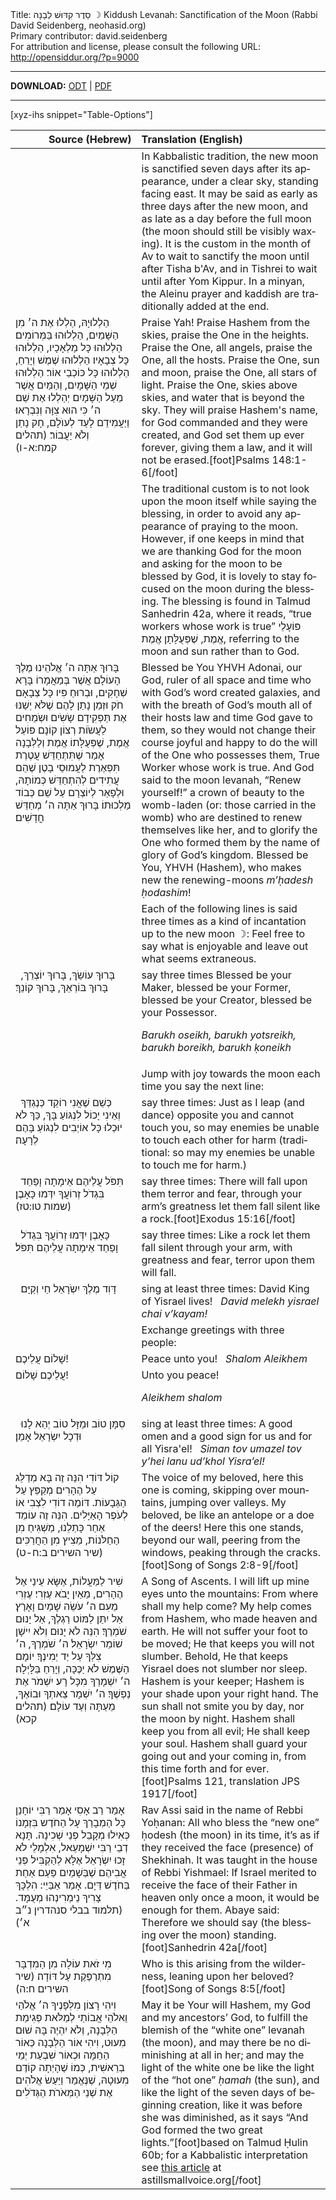 <html>
<head></head>
<body>
Title: סֵדֶר קִדּוּשׁ לְבָנָה ☽ Kiddush Levanah: Sanctification of the Moon (Rabbi David Seidenberg, neohasid.org)<br />
Primary contributor: david.seidenberg<br />
For attribution and license, please consult the following URL: <a href="http://opensiddur.org/?p=9000">http://opensiddur.org/?p=9000</a>
<p />
<hr />

<strong>DOWNLOAD:</strong> 
<a href="https://opensiddur.org/wp-content/uploads/2014/06/Kiddush-Levanah-R-David-Seidenberg-neohasid.org_.odt">ODT</a> | <a href="https://opensiddur.org/wp-content/uploads/2014/06/Kiddush-Levanah-R-David-Seidenberg-neohasid.org_.pdf">PDF</a>

<hr />

[xyz-ihs snippet="Table-Options"]<table style="margin-left: auto; margin-right: auto;" class="draggable">
<thead><tr><th id="x" style="text-align: right;">Source (Hebrew)</th><th style="text-align: left;">Translation (English)</th></tr></thead>
<tbody>
<tr><td style="vertical-align:top;">
<div class="liturgy" lang="he">

</span></div></td>
 
<td style="vertical-align:top;" width="60%">
<div class="english" lang="en">
<span class="instruction">In Kabbalistic tradition, the new moon is sanctified seven days after its appearance, under a clear sky, standing facing east. It may be said as early as three days after the new moon, and as late as a day before the full moon (the moon should still be visibly waxing). It is the custom in the month of Av to wait to sanctify the moon until after Tisha b'Av, and in Tishrei to wait until after Yom Kippur. In a minyan, the Aleinu prayer and kaddish are traditionally added at the end.</span>
</div></td></tr>
    
    
<tr><td style="vertical-align:top;">
<div class="liturgy" lang="he">
הַלְלוּיָהּ,
הַלְלוּ אֶת ה׳ מִן הַשָּׁמַיִם, הַלְלוּהוּ בַּמְּרוֹמִים׃ 
הַלְלוּהוּ כָּל מַלְאָכָיו, הַלְלוּהוּ כָּל צְבָאָיו׃ 
הַלְלוּהוּ שֶׁמֶשׁ וְיָרֵחַ, הַלְלוּהוּ כָּל כּוֹכְבֵי אוֹר׃ 
הַלְלוּהוּ שְׁמֵי הַשָּׁמָיִם, וְהַמַּיִם אֲשֶׁר מֵעַל הַשָּׁמָיִם׃ 
יְהַלְלוּ אֶת שֵׁם ה׳ כִּי הוּא צִוָּה וְנִבְרָאוּ׃ 
וַיַּעֲמִידֵם לָעַד לְעוֺלָם, חָק נָתַן וְלֹא יַעֲבוֹר׃ <span class="citation">(תהלים קמח:א-ו)</span>
</span></div></td>
 
<td style="vertical-align:top;">
<div class="english" lang="en">
Praise Yah! 
Praise Hashem from the skies, praise the One in the heights. 
Praise the One, all angels, praise the One, all the hosts. 
Praise the One, sun and moon, praise the One, all stars of light. 
Praise the One, skies above skies, and water that is beyond the sky. 
They will praise Hashem's name, for God commanded and they were created, 
and God set them up ever forever, giving them a law, and it will not be erased.[foot]Psalms 148:1-6[/foot]
</div></td></tr>
    
    
<tr><td style="vertical-align:top;">
<div class="liturgy" lang="he">

</span></div></td>
 
<td style="vertical-align:top;">
<div class="english" lang="en">
<span class="instruction">The traditional custom is to not look upon the moon itself while saying the blessing, in order to avoid any appearance of praying to the moon. However, if one keeps in mind that we are thanking God for the moon and asking for the moon to be blessed by God, it is lovely to stay focused on the moon during the blessing. The blessing is found in Talmud Sanhedrin 42a, where it reads, “true workers whose work is true” <span class="hebrew" lang="he">פּוֹעָלֵי אֱמֶת, שֶׁפְּעֻלָּתָן אֱמֶת</span>, referring to the moon and sun rather than to God.</span>
</div></td></tr>
    
    
<tr><td style="vertical-align:top;">
<div class="liturgy" lang="he">
בָּרוּךְ אַתָּה 
ה׳ אֱלֹהֵינוּ 
מֶלֶךְ הָעוֹלָם 
אֲשֶׁר בְּמַאֲמָרוֹ בָּרָא שְׁחָקִים, 
וּבְרוּחַ פִּיו כָּל צְבָאָם
חֹק וּזְמַן נָתַן לָהֶם 
שֶׁלֹּא יְשַׁנּוּ אֶת תַּפְקִידָם
שָֹשִֹים וּשְֹמֵחִים לַעֲשֹוֹת רְצוֹן קוֹנָם
פּוֹעֵל אֱמֶת, שֶׁפְּעֻלָּתוֹ אֱמֶת 
וְלַלְּבָנָה אָמַר שֶׁתִּתְחַדֵּשׁ
עֲטֶרֶת תִּפְאֶרֶת לַעֲמוּסֵי בָטֶן
שֶׁהֵם עֲתִידִים לְהִתְחַדֵּשׁ כְּמוֹתָהּ, 
וּלְפָאֵר לְיוֹצְרָם
עַל שֵׁם כְּבוֹד מַלְכוּתוֹ׃
בָּרוּךְ אַתָּה ה׳ 
מְחַדֵּשׁ חֳדָשִׁים׃
</span></div></td>
 
<td style="vertical-align:top;">
<div class="english" lang="en">
Blessed be You 
YHVH Adonai, our God, 
ruler of all space and time
who with God’s word created galaxies, 
and with the breath of God’s mouth all of their hosts
law and time God gave to them, 
so they would not change their course
joyful and happy to do the will of the One who possesses them,
True Worker whose work is true. 
And God said to the moon levanah, “Renew yourself!”
a crown of beauty to the womb-laden (or: those carried in the womb)
who are destined to renew themselves like her, 
and to glorify the One who formed them
by the name of glory of God’s kingdom.
Blessed be You, YHVH (Hashem), 
who makes new the renewing-moons <em>m’ḥadesh ḥodashim</em>!
</div></td></tr>
    
    
<tr><td style="vertical-align:top;">
<div class="liturgy" lang="he">

</span></div></td>
 
<td style="vertical-align:top;">
<div class="english" lang="en">
<span class="instruction">Each of the following lines is said three times as a kind of incantation up to the new moon ☽:
Feel free to say what is enjoyable and leave out what seems extraneous.</span>
</div></td></tr>
    
    
<tr><td style="vertical-align:top;">
<div class="liturgy" lang="he">
&nbsp;
בָּרוּךְ עוֹשֵׂךְ, 
בָּרוּךְ יוֹצְרֵךְ, 
בָּרוּךְ בּוֹרְאֵךְ, 
בָּרוּךְ קוֹנֵךְ׃
</span></div></td>
 
<td style="vertical-align:top;">
<div class="english" lang="en">
<span class="instruction">say three times</span>
Blessed be your Maker, 
blessed be your Former, 
blessed be your Creator, 
blessed be your Possessor.

<em>Barukh oseikh, 
barukh yotsreikh, 
barukh boreikh, 
barukh ḳoneikh</em>
</div></td></tr>


<tr><td style="vertical-align:top;">
<div class="liturgy" lang="he">

</span></div></td>
 
<td style="vertical-align:top;">
<div class="english" lang="en">
<span class="instruction">Jump with joy towards the moon each time you say the next line:</span>
</div></td></tr>
    
    
<tr><td style="vertical-align:top;">
<div class="liturgy" lang="he">
&nbsp;
כְּשֵׁם שֶׁאֲנִי רוֹקֵד כְּנֶגְדֵּךְ וְאֵינִי יָכוֹל לִנְגּוֹעַ בָּךְ, 
כַּךְ לֹא יוּכְלוּ כָּל אוֹיְבִים לִנְגוֹעַ בָּהֶם לְרָעָה׃
</span></div></td>
 
<td style="vertical-align:top;">
<div class="english" lang="en">
<span class="instruction">say three times:</span>
Just as I leap (and dance) opposite you and cannot touch you, 
so may enemies be unable to touch each other for harm 
(traditional: so may my enemies be unable to touch me for harm.) 
</div></td></tr>


<tr><td style="vertical-align:top;">
<div class="liturgy" lang="he">
&nbsp;
תִּפֹּל עֲלֵיהֶם אֵימָתָה 
וָפַחַד בִּגְדֹל זְרוֹעֲךָ יִדְּמוּ כָּאָבֶן׃ <span class="citation">(שמות טו:טז)</span>
</span></div></td>
 
<td style="vertical-align:top;">
<div class="english" lang="en">
<span class="instruction">say three times:</span>
There will fall upon them terror and fear, 
through your arm’s greatness let them fall silent like a rock.[foot]Exodus 15:16[/foot]
</div></td></tr>


<tr><td style="vertical-align:top;">
<div class="liturgy" lang="he">
&nbsp;
כָּאָבֶן יִדְּמוּ זְרוֹעֲךָ בִּגְדֹל 
וָפַחַד אֵימָתָה עֲלֵיהֶם תִּפֹּל׃
</span></div></td>
 
<td style="vertical-align:top;">
<div class="english" lang="en">
<span class="instruction">say three times:</span>
Like a rock let them fall silent through your arm, 
with greatness and fear, terror upon them will fall.
</div></td></tr>


<tr><td style="vertical-align:top;">
<div class="liturgy" lang="he">
&nbsp;
דָּוִד מֶלֶךְ יִשְֹרָאֵל חַי וְקַיָּם׃
</span></div></td>
 
<td style="vertical-align:top;">
<div class="english" lang="en">
<span class="instruction">sing at least three times:</span>
David King of Yisrael lives! 
&nbsp;
<em>David melekh yisrael chai v’kayam!</em>
</div></td></tr>


<tr><td style="vertical-align:top;">
<div class="liturgy" lang="he">

</span></div></td>
 
<td style="vertical-align:top;">
<div class="english" lang="en">
<span class="instruction">Exchange greetings with three people:</span>
</div></td></tr>
    
    
<tr><td style="vertical-align:top;">
<div class="liturgy" lang="he">
שָׁלוֹם עֲלֵיכֶם!
</span></div></td>
 
<td style="vertical-align:top;">
<div class="english" lang="en">
Peace unto you! 
&nbsp;
<em>Shalom Aleikhem</em>
</div></td></tr>


<tr><td style="vertical-align:top;">
<div class="liturgy" lang="he">
עֲלֵיכֶם שָׁלוֹם!
</span></div></td>
 
<td style="vertical-align:top;">
<div class="english" lang="en">
Unto you peace! 

<em>Aleikhem shalom</em>
</div></td></tr>
    
    
<tr><td style="vertical-align:top;">
<div class="liturgy" lang="he">
&nbsp;
סִמָּן טוֹב וּמַזָּל טוֹב יְהֵא לָנוּ וּדְכָל יִשְׂרָאֵל אָמֵן׃
</span></div></td>
 
<td style="vertical-align:top;">
<div class="english" lang="en">
<span class="instruction">sing at least three times:</span>
A good omen and a good sign for us and for all Yisra'el!
&nbsp;
<em>Siman tov umazel tov y’hei lanu ud’khol Yisra’el!</em>
</td></tr>
  

<tr><td style="vertical-align:top;">
<div class="liturgy" lang="he">
קוֹל דּוֹדִי הִנֵּה זֶה בָּא 
מְדַלֵּג עַל הֶהָרִים מְקַפֵּץ עַל הַגְּבָעוֹת.
דּוֹמֶה דוֹדִי לִצְבִי אוֹ לְעֹפֶר הָאַיָּלִים.
הִנֵּה זֶה עוֹמֵד אַחַר כָּתְלֵנוּ, 
מַשְׁגִּיחַ מִן הַחַלֹּנוֹת, מֵצִיץ מִן הַחֲרַכִּים׃ <span class="citation">(שיר השירים ב:ח-ט)</span>
</span></div></td>
 
<td style="vertical-align:top;">
<div class="english" lang="en">
The voice of my beloved, here this one is coming, 
skipping over mountains, jumping over valleys. 
My beloved, be like an antelope or a doe of the deers! 
Here this one stands, beyond our wall, 
peering from the windows, peaking through the cracks.[foot]Song of Songs 2:8-9[/foot]
</td></tr>


<tr><td style="vertical-align:top;">
<div class="liturgy" lang="he">
שִׁיר לַמַּעֲלוֹת,
אֶשָּׂא עֵינַי אֶל הֶהָרִים, מֵאַיִן יָבֹא עֶזְרִי׃ 
עֶזְרִי מֵעִם ה׳ עֹשֵׂה שָׁמַיִם וָאָרֶץ׃  
אַל יִתֵּן לַמּוֹט רַגְלֶךָ, אַל יָנוּם שֹׁמְרֶךָ׃  
הִנֵּה לֹא יָנוּם וְלֹא יִישָׁן שׁוֹמֵר יִשְׂרָאֵל׃ 
ה׳ שֹׁמְרֶךָ, ה׳ צִלְּךָ עַל יַד יְמִינֶךָ׃ 
יוֹמָם הַשֶּׁמֶשׁ לֹא יַכֶּכָּה, וְיָרֵחַ בַּלָּיְלָה׃ 
ה׳ יִשְׁמָרְךָ מִכָּל רָע׃ 
יִשְׁמֹר אֶת נַפְשֶׁךָ׃ 
ה׳ יִשְׁמָר צֵאתְךָ וּבוֹאֶךָ, 
מֵעַתָּה וְעַד עוֹלָם׃ <span class="citation">(תהלים קכא)</span>
</span></div></td>
 
<td style="vertical-align:top;">
<div class="english" lang="en">
A Song of Ascents. 
I will lift up mine eyes unto the mountains: From where shall my help come? 
My help comes from Hashem, who made heaven and earth. 
He will not suffer your foot to be moved; He that keeps you will not slumber. 
Behold, He that keeps Yisrael does not slumber nor sleep. 
Hashem is your keeper; Hashem is your shade upon your right hand. 
The sun shall not smite you by day, nor the moon by night. 
Hashem shall keep you from all evil; 
He shall keep your soul. 
Hashem shall guard your going out and your coming in, 
from this time forth and for ever.[foot]Psalms 121, translation JPS 1917[/foot]
</td></tr>


<tr><td style="vertical-align:top;">
<div class="liturgy" lang="he">
אָמַר רַב אָסִי אָמַר רַבִּי יוֹחָנַן 
כָּל הַמְבָרֵךְ עָל הַחֹדֶש בִּזְמָנוֹ 
כְּאִילוּ מְקָבֵל פְנֵי שְׁכִינָה. 
תָּנָא דְבֵי רַבִּי יִשְׁמָעֵאל,
 אִלְמָלֵי לֹא זָכוּ יִשְׂרָאֵל אֶלָּא 
לְהַקְבִּיל פְּנֵי אֲבִיהֶם שֶׁבַּשָׁמַיִם 
פַּעַם אַחַת בַּחֹדֶשׁ 
דַּיָם. 
אָמַר אַבַּיֵי: 
הִלְכָּךְ צָרִיךְ נֵימְרִינְהוּ מְעֻמָּד. <span class="citation">(תלמוד בבלי סנהדרין נ״ב א׳)</span>
</span></div></td>
 
<td style="vertical-align:top;">
<div class="english" lang="en">
Rav Assi said in the name of Rebbi Yoḥanan: 
All who bless the “new one” ḥodesh (the moon) in its time,
 it’s as if they received the face (presence) of Shekhinah.
It was taught in the house of Rebbi Yishmael: 
If Israel merited 
to receive the face of their Father in heaven 
only once a moon, 
it would be enough for them. 
Abaye said: 
Therefore we should say (the blessing over the moon) standing.[foot]Sanhedrin 42a[/foot]
</td></tr>


<tr><td style="vertical-align:top;">
<div class="liturgy" lang="he">
מִי זֹאת עוֹלָה מִן הַמִּדְבָּר 
מִתְרַפֶּקֶת עַל דּוֹדָה׃ <span class="citation">(שיר השירים ח:ה)</span>
</span></div></td>
 
<td style="vertical-align:top;">
<div class="english" lang="en">
Who is this arising from the wilderness, 
leaning upon her beloved?[foot]Song of Songs 8:5[/foot]
</td></tr>


<tr><td style="vertical-align:top;">
<div class="liturgy" lang="he">
וִיהִי רָצוֹן מִלְּפָנֶיךָ 
ה׳ אֱלֹהַי וֵאלֹהֵי אֲבוֹתַי 
לְמַלֹּאת פְּגִימַת הַלְּבָנָה,
וְלֹא יִהְיֶה בָּהּ שׁוּם מִעוּט,
וִיהִי אוֹר הַלְּבָנָה כְּאוֹר הַחַמָּה 
וּכְאוֹר שִׁבְעַת יְמֵי בְרֵאשִׁית, 
כְּמוֹ שֶׁהָיְתָה קוֹדֶם מִעוּטָהּ,
שֶׁנֶּאֱמַר וַיַּעַשׂ אֱלֹהִים אֶת שְׁנֵי הַמְּאֹרֹת הַגְּדֹלִים
</span></div></td>
 
<td style="vertical-align:top;">
<div class="english" lang="en">
May it be Your will Hashem, 
my God and my ancestors’ God, 
to fulfill the blemish of the “white one” levanah (the moon), 
and may there  be no diminishing at all in her;
 and may the light of the white one be like the light of the “hot one” <em>ḥamah</em> (the sun),
and like the light of the seven days of beginning creation, 
like it was before she was diminished, 
as it says “And God formed the two great lights.”[foot]based on Talmud Ḥulin 60b; for a Kabbalistic interpretation see <a href="http://astillsmallvoice.org/sys/articles/evolving_feminine.pdf">this article</a> at astillsmallvoice.org[/foot]
</td></tr>
</tbody></table>
</body>
</html>